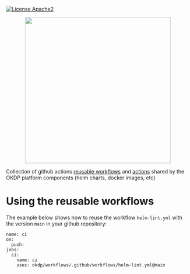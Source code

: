 [![License Apache2](https://img.shields.io/badge/License-Apache%202.0-blue.svg)](http://www.apache.org/licenses/LICENSE-2.0)

<p align="center">
    <img width="400px" height=auto src="https://okdp.io/logos/okdp-inverted.png" />
</p>

Collection of github actions [reusable workflows](https://docs.github.com/en/actions/using-workflows/reusing-workflows) and [actions](https://docs.github.com/en/actions/creating-actions/about-custom-actions#about-custom-actions) shared by the OKDP platform components (helm charts, docker images, etc)

# Using the reusable workflows

The example below shows how to reuse the workflow ```helm-lint.yml``` with the version ```main``` in your github repository:

```console
name: ci 
on:
  push:
jobs:
  ci:
    name: ci
    uses: okdp/workflows/.github/workflows/helm-lint.yml@main
```
